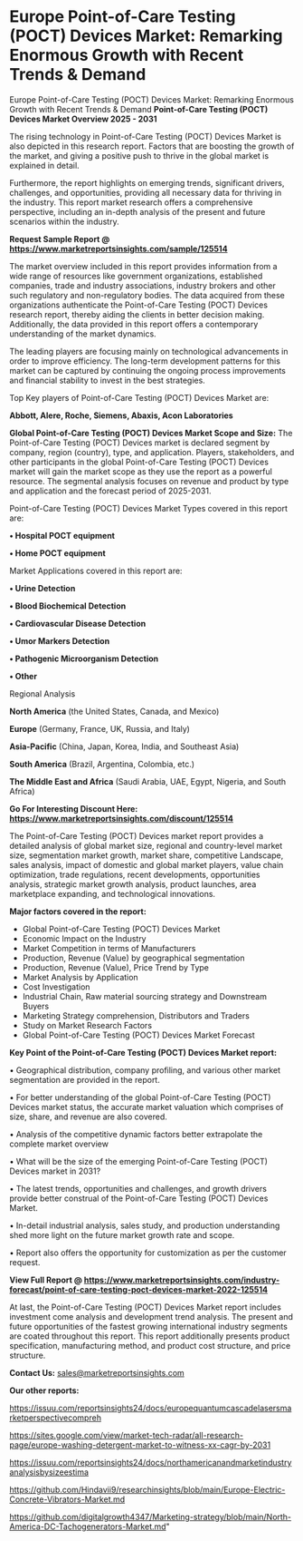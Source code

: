 # Europe Point-of-Care Testing (POCT) Devices Market: Remarking Enormous Growth with Recent Trends & Demand
Europe Point-of-Care Testing (POCT) Devices Market: Remarking Enormous Growth with Recent Trends & Demand
<Strong> Point-of-Care Testing (POCT) Devices Market Overview 2025 - 2031</strong>

The rising technology in Point-of-Care Testing (POCT) Devices Market is also depicted in this research report. Factors that are boosting the growth of the market, and giving a positive push to thrive in the global market is explained in detail.

Furthermore, the report highlights on emerging trends, significant drivers, challenges, and opportunities, providing all necessary data for thriving in the industry. This report market research offers a comprehensive perspective, including an in-depth analysis of the present and future scenarios within the industry.

<strong>Request Sample Report @ <a href=https://www.marketreportsinsights.com/sample/125514>https://www.marketreportsinsights.com/sample/125514</a></strong>

The market overview included in this report provides information from a wide range of resources like government organizations, established companies, trade and industry associations, industry brokers and other such regulatory and non-regulatory bodies. The data acquired from these organizations authenticate the Point-of-Care Testing (POCT) Devices research report, thereby aiding the clients in better decision making. Additionally, the data provided in this report offers a contemporary understanding of the market dynamics.

The leading players are focusing mainly on technological advancements in order to improve efficiency. The long-term development patterns for this market can be captured by continuing the ongoing process improvements and financial stability to invest in the best strategies.

Top Key players of Point-of-Care Testing (POCT) Devices Market are:

<strong>Abbott, Alere, Roche, Siemens, Abaxis, Acon Laboratories</strong>

<strong><b>Global Point-of-Care Testing (POCT) Devices Market Scope and Size:</b></strong>
The Point-of-Care Testing (POCT) Devices market is declared segment by company, region (country), type, and application. Players, stakeholders, and other participants in the global Point-of-Care Testing (POCT) Devices market will gain the market scope as they use the report as a powerful resource. The segmental analysis focuses on revenue and product by type and application and the forecast period of 2025-2031.

Point-of-Care Testing (POCT) Devices Market Types covered in this report are:

<strong>• Hospital POCT equipment

• Home POCT equipment</strong>

Market Applications covered in this report are:

<strong>• Urine Detection

• Blood Biochemical Detection

• Cardiovascular Disease Detection

• Umor Markers Detection

• Pathogenic Microorganism Detection

• Other</strong> 

Regional Analysis

<strong>North America</strong> (the United States, Canada, and Mexico)

<strong>Europe</strong> (Germany, France, UK, Russia, and Italy)

<strong>Asia-Pacific</strong> (China, Japan, Korea, India, and Southeast Asia)

<strong>South America</strong> (Brazil, Argentina, Colombia, etc.)

<strong>The Middle East and Africa</strong> (Saudi Arabia, UAE, Egypt, Nigeria, and South Africa)

<strong>Go For Interesting Discount Here: <a href=https://www.marketreportsinsights.com/discount/125514>https://www.marketreportsinsights.com/discount/125514</a></strong>

The Point-of-Care Testing (POCT) Devices market report provides a detailed analysis of global market size, regional and country-level market size, segmentation market growth, market share, competitive Landscape, sales analysis, impact of domestic and global market players, value chain optimization, trade regulations, recent developments, opportunities analysis, strategic market growth analysis, product launches, area marketplace expanding, and technological innovations.

<strong><b>Major factors covered in the report:</b></strong>
<ul>
  <li>Global Point-of-Care Testing (POCT) Devices Market </li>
  <li>Economic Impact on the Industry</li>
  <li>Market Competition in terms of Manufacturers</li>
  <li>Production, Revenue (Value) by geographical segmentation</li>
  <li>Production, Revenue (Value), Price Trend by Type</li>
  <li>Market Analysis by Application</li>
  <li>Cost Investigation</li>
  <li>Industrial Chain, Raw material sourcing strategy and Downstream Buyers</li>
  <li>Marketing Strategy comprehension, Distributors and Traders</li>
  <li>Study on Market Research Factors</li>
  <li>Global Point-of-Care Testing (POCT) Devices Market Forecast</li>
</ul>

<strong><b>Key Point of the Point-of-Care Testing (POCT) Devices Market report:</b></strong>

• Geographical distribution, company profiling, and various other market segmentation are provided in the report.

• For better understanding of the global Point-of-Care Testing (POCT) Devices market status, the accurate market valuation which comprises of size, share, and revenue are also covered.

• Analysis of the competitive dynamic factors better extrapolate the complete market overview

• What will be the size of the emerging Point-of-Care Testing (POCT) Devices market in 2031?

• The latest trends, opportunities and challenges, and growth drivers provide better construal of the Point-of-Care Testing (POCT) Devices Market.

• In-detail industrial analysis, sales study, and production understanding shed more light on the future market growth rate and scope.

• Report also offers the opportunity for customization as per the customer request.

<strong><b>View Full Report @ <a href=https://www.marketreportsinsights.com/industry-forecast/point-of-care-testing-poct-devices-market-2022-125514>https://www.marketreportsinsights.com/industry-forecast/point-of-care-testing-poct-devices-market-2022-125514</a></b></strong>


At last, the Point-of-Care Testing (POCT) Devices Market report includes investment come analysis and development trend analysis. The present and future opportunities of the fastest growing international industry segments are coated throughout this report. This report additionally presents product specification, manufacturing method, and product cost structure, and price structure.

<strong>Contact Us:</strong>
sales@marketreportsinsights.com

<strong>Our other reports:</strong>

<a href=https://issuu.com/reportsinsights24/docs/europequantumcascadelasersmarketperspectivecompreh>https://issuu.com/reportsinsights24/docs/europequantumcascadelasersmarketperspectivecompreh</a>

<a href=https://sites.google.com/view/market-tech-radar/all-research-page/europe-washing-detergent-market-to-witness-xx-cagr-by-2031>https://sites.google.com/view/market-tech-radar/all-research-page/europe-washing-detergent-market-to-witness-xx-cagr-by-2031</a>

<a href=https://issuu.com/reportsinsights24/docs/northamericanandmarketindustryanalysisbysizeestima>https://issuu.com/reportsinsights24/docs/northamericanandmarketindustryanalysisbysizeestima</a>

<a href=https://github.com/Hindavii9/researchinsights/blob/main/Europe-Electric-Concrete-Vibrators-Market.md>https://github.com/Hindavii9/researchinsights/blob/main/Europe-Electric-Concrete-Vibrators-Market.md</a>

<a href=https://github.com/digitalgrowth4347/Marketing-strategy/blob/main/North-America-DC-Tachogenerators-Market.md>https://github.com/digitalgrowth4347/Marketing-strategy/blob/main/North-America-DC-Tachogenerators-Market.md</a>"
